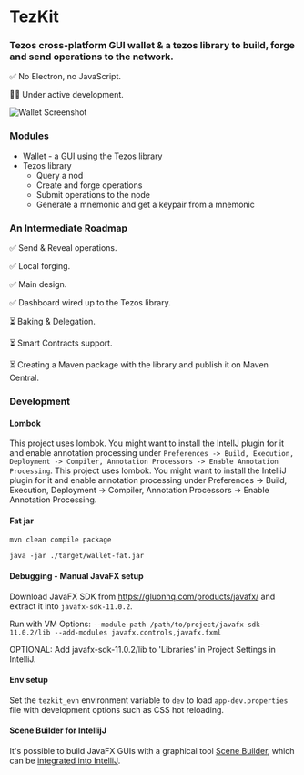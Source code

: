 # TezKit 

### Tezos cross-platform GUI wallet & a tezos library to build, forge and send operations to the network. 

✅ No Electron, no JavaScript. 

👨‍💻 Under active development. 

![Wallet Screenshot](https://i.ibb.co/m079bbV/Screenshot-2020-08-19-at-14-15-40.png)

### Modules

* Wallet - a GUI using the Tezos library 
* Tezos library 
    * Query a nod
    * Create and forge operations
    * Submit operations to the node
    * Generate a mnemonic and get a keypair from a mnemonic

### An Intermediate Roadmap 

✅ Send & Reveal operations. 

✅ Local forging.

✅ Main design. 

✅ Dashboard wired up to the Tezos library.

⏳ Baking & Delegation.

⏳ Smart Contracts support. 

⏳ Creating a Maven package with the library and publish it on Maven Central.

### Development

#### Lombok

This project uses lombok. You might want to install the IntellJ plugin for it and enable annotation
processing under `Preferences -> Build, Execution, Deployment -> Compiler, Annotation Processors -> Enable Annotation Processing`.
This project uses lombok. You might want to install the IntelliJ plugin for it and enable annotation
processing under Preferences -> Build, Execution, Deployment -> Compiler, Annotation Processors -> Enable Annotation Processing.

#### Fat jar
`mvn clean compile package`

`java -jar ./target/wallet-fat.jar`


#### Debugging - Manual JavaFX setup
Download JavaFX SDK from https://gluonhq.com/products/javafx/ and extract it into `javafx-sdk-11.0.2`.

Run with VM Options: `--module-path /path/to/project/javafx-sdk-11.0.2/lib --add-modules javafx.controls,javafx.fxml`

OPTIONAL: Add javafx-sdk-11.0.2/lib to 'Libraries' in Project Settings in IntelliJ.

#### Env setup
Set the `tezkit_evn` environment variable to `dev` to load `app-dev.properties` file with 
development options such as CSS hot reloading. 

#### Scene Builder for IntellijJ 

It's possible to build JavaFX GUIs with a graphical tool [Scene Builder](https://gluonhq.com/products/scene-builder/), which can be [integrated
into IntelliJ](https://www.jetbrains.com/help/idea/opening-fxml-files-in-javafx-scene-builder.html#open-in-scene-builder).
